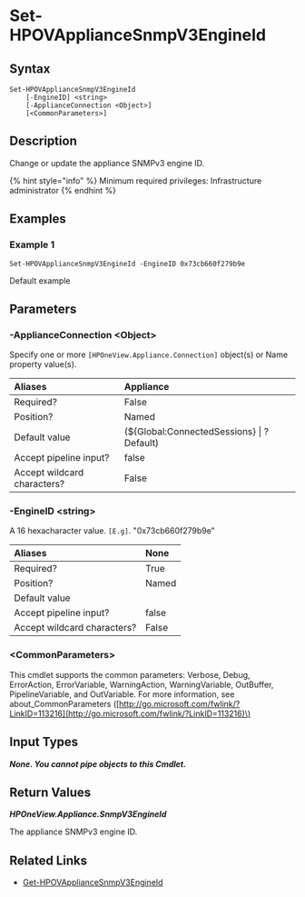 ﻿---
description: Change the appliance SNMPv3 Engine ID
---

# Set-HPOVApplianceSnmpV3EngineId

## Syntax

```text
Set-HPOVApplianceSnmpV3EngineId
    [-EngineID] <string>
    [-ApplianceConnection <Object>]
    [<CommonParameters>]
```

## Description

Change or update the appliance SNMPv3 engine ID.

{% hint style="info" %}
Minimum required privileges: Infrastructure administrator
{% endhint %}

## Examples

###  Example 1 

```text
Set-HPOVApplianceSnmpV3EngineId -EngineID 0x73cb660f279b9e
```

Default example

## Parameters

### -ApplianceConnection &lt;Object&gt;

Specify one or more `[HPOneView.Appliance.Connection]` object(s) or Name property value(s).

| Aliases | Appliance |
| :--- | :--- |
| Required? | False |
| Position? | Named |
| Default value | (${Global:ConnectedSessions} &vert; ? Default) |
| Accept pipeline input? | false |
| Accept wildcard characters? | False |

### -EngineID &lt;string&gt;

A 16 hexacharacter value. `[E.g]`. "0x73cb660f279b9e"

| Aliases | None |
| :--- | :--- |
| Required? | True |
| Position? | Named |
| Default value |  |
| Accept pipeline input? | false |
| Accept wildcard characters? | False |

### &lt;CommonParameters&gt;

This cmdlet supports the common parameters: Verbose, Debug, ErrorAction, ErrorVariable, WarningAction, WarningVariable, OutBuffer, PipelineVariable, and OutVariable. For more information, see about\_CommonParameters \([http://go.microsoft.com/fwlink/?LinkID=113216](http://go.microsoft.com/fwlink/?LinkID=113216)\)

## Input Types

_**None.  You cannot pipe objects to this Cmdlet.**_

## Return Values

_**HPOneView.Appliance.SnmpV3EngineId**_

The appliance SNMPv3 engine ID.

## Related Links

* [Get-HPOVApplianceSnmpV3EngineId](get-hpovappliancesnmpv3engineid.md)
